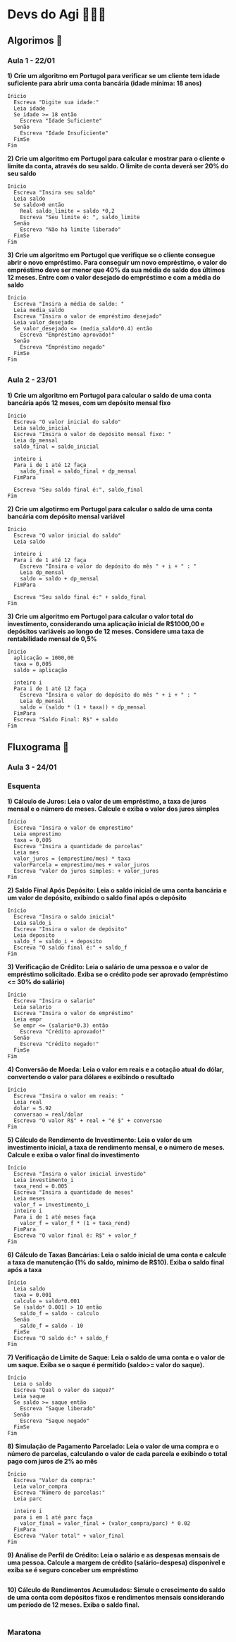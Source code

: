 # Devs do Agi 🚀👩‍💻

## Algorimos 🧩
### Aula 1 - 22/01
**1) Crie um algoritmo em Portugol para verificar se um cliente tem idade suficiente para abrir uma conta bancária (idade mínima: 18 anos)**
```portugol
Inicio
  Escreva "Digite sua idade:"
  Leia idade
  Se idade >= 18 então
    Escreva "Idade Suficiente"
  Senão 
    Escreva "Idade Insuficiente"
  FimSe
Fim
```
**2) Crie um algoritmo em Portugol para calcular e mostrar para o cliente o limite da conta, através do seu saldo. O limite de conta deverá ser 20% do seu saldo**
```portugol
Inicio
  Escreva "Insira seu saldo"
  Leia saldo
  Se saldo>0 então
    Real saldo_limite = saldo *0,2
    Escreva "Seu limite é: ", saldo_limite
  Senão
    Escreva "Não há limite liberado"
  FimSe
Fim
```
**3) Crie um algoritmo em Portugol que verifique  se o cliente consegue abrir o novo empréstimo. Para conseguir um novo empréstimo, o valor do empréstimo deve ser menor que 40% da sua média de saldo dos últimos 12 meses. Entre com o valor desejado do empréstimo e com a média do saldo**
```portugol
Inicio
  Escreva "Insira a média do saldo: "
  Leia media_saldo
  Escreva "Insira o valor de empréstimo desejado"
  Leia valor_desejado
  Se valor_desejado <= (media_saldo*0.4) então
    Escreva "Empréstimo aprovado!"
  Senão
    Escreva "Empréstimo negado"
  FimSe
Fim
```
##
### Aula 2 - 23/01
**1) Crie um algoritmo em Portugol para calcular o saldo de uma conta bancária após 12 meses, com um depósito mensal fixo**
```portugol
Inicio
  Escreva "O valor inicial do saldo"
  Leia saldo_inicial
  Escreva "Insira o valor do depósito mensal fixo: "
  Leia dp_mensal
  saldo_final = saldo_inicial
	
  inteiro i 	
  Para i de 1 até 12 faça
    saldo_final = saldo_final + dp_mensal
  FimPara

  Escreva "Seu saldo final é:", saldo_final
Fim
```

**2) Crie um algotirmo em Portugol para calcular o saldo de uma conta bancária com depósito mensal variável**
```portugol
Inicio
  Escreva "O valor inicial do saldo"
  Leia saldo

  inteiro i 	
  Para i de 1 até 12 faça
    Escreva "Insira o valor do depósito do mês " + i + " : "
    Leia dp_mensal
    saldo = saldo + dp_mensal
  FimPara

  Escreva "Seu saldo final é:" + saldo_final
Fim
```

**3) Crie um algoritmo em Portugol para calcular o valor total do investimento, considerando uma aplicação inicial de R$1000,00 e depósitos variáveis ao longo de 12 meses. Considere uma taxa de rentabilidade mensal de 0,5%**
```portugol
Inicio
  aplicação = 1000,00
  taxa = 0,005
  saldo = aplicação
  
  inteiro i
  Para i de 1 até 12 faça
    Escreva "Insira o valor do depósito do mês " + i + " : "
    Leia dp_mensal
    saldo = (saldo * (1 + taxa)) + dp_mensal
  FimPara
  Escreva "Saldo Final: R$" + saldo
Fim
```
## Fluxograma 🧩
### Aula 3 - 24/01
### Esquenta
**1) Cálculo de Juros: Leia o valor de um empréstimo, a taxa de juros mensal e o número de meses. Calcule e exiba o valor dos juros simples**
```portugol
Início
  Escreva "Insira o valor do emprestimo"
  Leia emprestimo
  taxa = 0,005
  Escreva "Insira a quantidade de parcelas"
  Leia mes
  valor_juros = (emprestimo/mes) * taxa
  valorParcela = emprestimo/mes + valor_juros	
  Escreva "valor do juros simples: + valor_juros
Fim
```
**2) Saldo Final Após Depósito: Leia o saldo inicial de uma conta bancária e um valor de depósito, exibindo o saldo final após o depósito**
```portugol
Início
  Escreva "Insira o saldo inicial"
  Leia saldo_i
  Escreva "Insira o valor de depósito"
  Leia deposito
  saldo_f = saldo_i + deposito
  Escreva "O saldo final é:" + saldo_f
Fim
```
**3) Verificação de Crédito: Leia o salário de uma pessoa e o valor de empréstimo solicitado. Exiba se o crédito pode ser aprovado (empréstimo <= 30% do salário)**
```portugol
Início
  Escreva "Insira o salario"
  Leia salario
  Escreva "Insira o valor do empréstimo"
  Leia empr
  Se empr <= (salario*0.3) então
    Escreva "Crédito aprovado!"
  Senão
    Escreva "Crédito negado!"
  FimSe
Fim
```
**4) Conversão de Moeda: Leia o valor em reais e a cotação atual do dólar, convertendo o valor para dólares e exibindo o resultado**
```portugol
Início
  Escreva "Insira o valor em reais: "
  Leia real
  dolar = 5.92
  conversao = real/dolar
  Escreva "O valor R$" + real + "é $" + conversao
Fim
```
**5) Cálculo de Rendimento de Investimento: Leia o valor de um investimento inicial, a taxa de rendimento mensal, e o número de meses. Calcule e exiba o valor final do investimento**
```portugol
Início
  Escreva "Insira o valor inicial investido"
  Leia investimento_i
  taxa_rend = 0.005
  Escreva "Insira a quantidade de meses"
  Leia meses
  valor_f = investimento_i
  inteiro i
  Para i de 1 até meses faça 
    valor_f = valor_f * (1 + taxa_rend)
  FimPara
  Escreva "O valor final é: R$" + valor_f
Fim
```
**6) Cálculo de Taxas Bancárias: Leia o saldo inicial de uma conta e calcule a taxa de manutenção (1% do saldo, mínimo de R$10). Exiba o saldo final após a taxa**
```portugol
Início
  Leia saldo
  taxa = 0.001
  calculo = saldo*0.001
  Se (saldo* 0.001) > 10 então
    saldo_f = saldo - calculo 
  Senão 
    saldo_f = saldo - 10
  FimSe
  Escreva "O saldo é:" + saldo_f
Fim
```
**7) Verificação de Limite de Saque: Leia o saldo de uma conta e o valor de um saque. Exiba se o saque é permitido (saldo>= valor do saque).**
```portugol
Início
  Leia o saldo
  Escreva "Qual o valor do saque?"
  Leia saque
  Se saldo >= saque então
    Escreva "Saque liberado"
  Senão 
    Escreva "Saque negado"
  FimSe
Fim
```
**8) Simulação de Pagamento Parcelado: Leia o valor de uma compra e o número de parcelas, calculando o valor de cada parcela e exibindo o total pago com juros de 2% ao mês**
```portugol
Início
  Escreva "Valor da compra:"
  Leia valor_compra
  Escreva "Número de parcelas:"
  Leia parc

  inteiro i 
  para i em 1 até parc faça
    valor_final = valor_final + (valor_compra/parc) * 0.02
  FimPara
  Escreva "Valor total" + valor_final
Fim
```
**9) Análise de Perfil de Crédito: Leia o salário e as despesas mensais de uma pessoa. Calcule a margem de crédito (salário-despesa) disponível e exiba se é seguro conceber um empréstimo**
```portugol
```
**10) Cálculo de Rendimentos Acumulados: Simule o crescimento do saldo de uma conta com depósitos fixos e rendimentos mensais considerando um período de 12 meses. Exiba o saldo final.**
```portugol
```
##
### Maratona 
